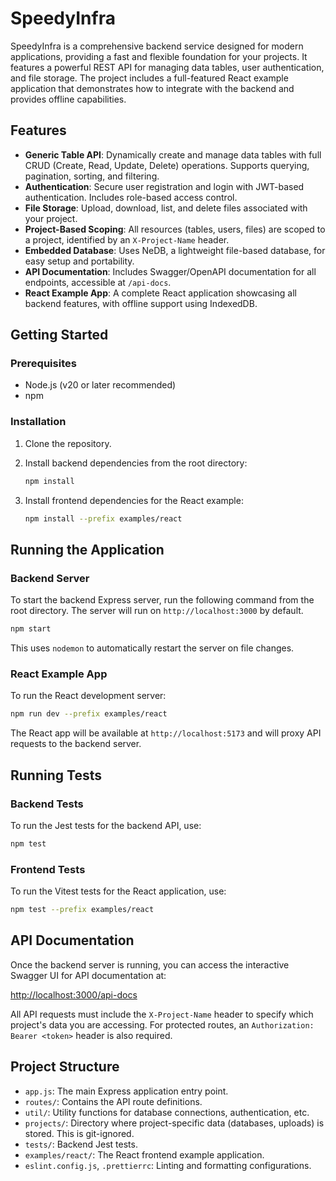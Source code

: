 # SpeedyInfra

SpeedyInfra is a comprehensive backend service designed for modern applications, providing a fast and flexible foundation for your projects. It features a powerful REST API for managing data tables, user authentication, and file storage. The project includes a full-featured React example application that demonstrates how to integrate with the backend and provides offline capabilities.

## Features

- **Generic Table API**: Dynamically create and manage data tables with full CRUD (Create, Read, Update, Delete) operations. Supports querying, pagination, sorting, and filtering.
- **Authentication**: Secure user registration and login with JWT-based authentication. Includes role-based access control.
- **File Storage**: Upload, download, list, and delete files associated with your project.
- **Project-Based Scoping**: All resources (tables, users, files) are scoped to a project, identified by an `X-Project-Name` header.
- **Embedded Database**: Uses NeDB, a lightweight file-based database, for easy setup and portability.
- **API Documentation**: Includes Swagger/OpenAPI documentation for all endpoints, accessible at `/api-docs`.
- **React Example App**: A complete React application showcasing all backend features, with offline support using IndexedDB.

## Getting Started

### Prerequisites

- Node.js (v20 or later recommended)
- npm

### Installation

1.  Clone the repository.

2.  Install backend dependencies from the root directory:
    ```sh
    npm install
    ```

3.  Install frontend dependencies for the React example:
    ```sh
    npm install --prefix examples/react
    ```

## Running the Application

### Backend Server

To start the backend Express server, run the following command from the root directory. The server will run on `http://localhost:3000` by default.

```sh
npm start
```

This uses `nodemon` to automatically restart the server on file changes.

### React Example App

To run the React development server:

```sh
npm run dev --prefix examples/react
```

The React app will be available at `http://localhost:5173` and will proxy API requests to the backend server.

## Running Tests

### Backend Tests

To run the Jest tests for the backend API, use:

```sh
npm test
```

### Frontend Tests

To run the Vitest tests for the React application, use:

```sh
npm test --prefix examples/react
```

## API Documentation

Once the backend server is running, you can access the interactive Swagger UI for API documentation at:

[http://localhost:3000/api-docs](http://localhost:3000/api-docs)

All API requests must include the `X-Project-Name` header to specify which project's data you are accessing. For protected routes, an `Authorization: Bearer <token>` header is also required.

## Project Structure

- `app.js`: The main Express application entry point.
- `routes/`: Contains the API route definitions.
- `util/`: Utility functions for database connections, authentication, etc.
- `projects/`: Directory where project-specific data (databases, uploads) is stored. This is git-ignored.
- `tests/`: Backend Jest tests.
- `examples/react/`: The React frontend example application.
- `eslint.config.js`, `.prettierrc`: Linting and formatting configurations.
